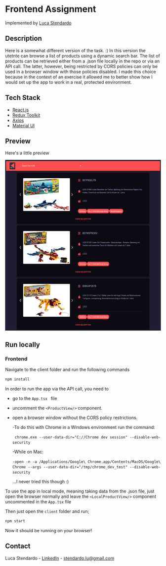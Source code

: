 # Frontend Assignment

Implemented by [Luca Stendardo](https://www.linkedin.com/in/luca-stendardo/?locale=en_US)

## Description

Here is a somewhat different version of the task. :) In this version the utetnte can browse a list of products using a dynamic search bar. The list of products can be retrieved either from a .json file locally in the repo or via an API call. The latter, however, being restricted by CORS policies can only be used in a browser window with those policies disabled. I made this choice because in the context of an exercise it allowed me to better show how I would set up the app to work in a real, protected environment.

## Tech Stack

- [React.js](https://reactjs.org/)
- [Redux Toolkit](https://redux-toolkit.js.org/)
- [Axios](https://axios-http.com/docs/intro)
- [Material UI](https://mui.com/)

## Preview

Here's a little preview

<div 
display="flex"
flex-direction="row">
    <img src="./client/src/assets/preview.png" alt="Logo" width="800" height="550">

</div>

## Run locally

### Frontend

Navigate to the client folder and run the following commands

```bash
npm install
```

In order to run the app via the API call, you need to

- go to the `App.tsx ` file
- uncomment the `<ProductView/>` component.
- open a browser window without the CORS policy restrictions.

  -To do this with Chrome in a Windows environment run the command:

  ` chrome.exe --user-data-dir="C://Chrome dev session" --disable-web-security`

  -While on Mac:

  `-open -n -a /Applications/Google\ Chrome.app/Contents/MacOS/Google\ Chrome --args --user-data-dir="/tmp/chrome_dev_test" --disable-web-security`

  ...I never tried this though :)

To use the app in local mode, meaning taking data from the .json file, just open the browser normally and leave the `<LocalProductView/>` component uncommented in the `App.tsx` file

Then just open the `client` folder and run;

```bash
npm start
```

Now it should be running on your browser!

## Contact

Luca Stendardo - [LinkedIn](https://www.linkedin.com/in/luca-stendardo/?locale=en_US) - stendardo.lu@gmail.com
